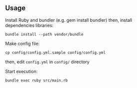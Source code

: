 ## Usage
Install Ruby and bundler (e.g. gem install bundler)
then, install dependencies libraries:
```shell
bundle install --path vendor/bundle
`````

Make config file:
```shell
cp config/config.yml.sample config/config.yml
```
then, edit `config.yml` in `config/` directory

Start execution:
```shell
bundle exec ruby src/main.rb
`````
